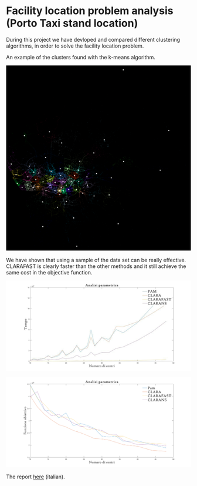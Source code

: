 # Facility location problem analysis (Porto Taxi stand location)

During this project we have devloped and compared different clustering algorithms, in order to solve the facility location problem.

An example of the clusters found with the k-means algorithm.

![Clusters](kmeans.png)

We have shown that using a sample of the data set can be really effective. CLARAFAST is clearly faster than the other methods and it still achieve the same cost in the objective function.

![Time](results.jpg "Time spent given the number of centres")

![Obj function](obj_function.png "Function cost over time")

The report [here](report_finale.pdf) (italian).
